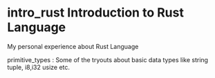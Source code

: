 # intro_rust Introduction to Rust Language

My personal experience about Rust Language

primitive_types : Some of the tryouts about basic data types 
like string tuple, i8,i32 usize etc.